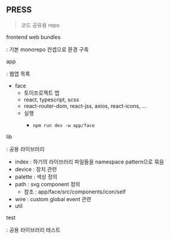 ## PRESS

> 코드 공유용 repo

frontend web bundles

: 기본 monorepo 컨셉으로 환경 구축

app

: 웹앱 목록

- face
  - 토이프로젝트 앱
  - react, typescript, scss
  - react-router-dom, react-jss, axios, react-icons, ...
  - 실행
    - ```
      npm run dev -w app/face
      ```

lib

: 공용 라이브러리

- index : 하기의 라이브러리 파일들을 namespace pattern으로 묶음
- device : 장치 관련
- palette : 색상 정의
- path : svg component 정의
  - 참조 : app/face/src/components/icon/self
- wire : custom global event 관련
- util

test

: 공용 라이브러리 테스트
